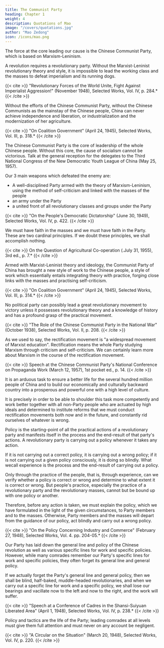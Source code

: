 ```yaml
---
title: The Communist Party
heading: Chapter 1
weight: 4
description: Quotations of Mao
image: "/covers/quotations.jpg"
author: "Mao Zedong"
icon: /icons/mao.png
---
```


<!-- Quotations from Chairman Mao Tse-tung is a book of statements from
speeches and writings by Mao Tse-tung (now romanized as Mao Zedong),
the former Chairman of the Communist Party of China, published from 1964
to about 1976 and widely distributed during China's Cultural Revolution.
Billions were produced, the most popular versions being in bright red
covers in small sizes that could be easily carried, becoming commonly
known internationally as The Little Red Book.Quotations from: 1927 - 1964
First Published: 1966
Publisher: Peking Foreign Languages Press
Transcribed & marked up by David Quentin and Brian Baggins for the Marxists Internet
Archive, and converted to ebook format in 2019.Unless otherwise stated, the page number given for the source of a quotation
refers to the first English edition of the book or pamphlet cited as published
by the Foreign Languages Press, Peking.
In cases where a word or phrase linked to the preceding text has been
omitted in the opening sentence of the quotation, an asterisk is placed after
the source. This is also done in a number of places where the English
rendering has been reworded to make up for omission of context or to
improve the translation.C ONTENTS
Cover
Foreword to the Second Edition
1. The Communist Party
2. Classes and Class Struggle
3. Socialism and Communism
4. The Correct Handling of Contradictions Among the People
5. War and Peace
6. Imperialism and All Reactionaries are Paper Tigers
7. Dare To Struggle and Dare To Win
8. People's War
9. The People's Army
10. Leadership of Party Committees
11. The Mass Line
12. Political Work
13. Relations Between Officers and Men
14. Relations Between the Army and the People
15. Democracy in the Three Main Fields
16. Education and the Training of Troops
17. Serving the People
18. Patriotism and Internationalism
19. Revolutionary Heroism
20. Building Our Country Through Diligence and Frugality
21. Self-Reliance and Arduous Struggle
22. Methods of Thinking and Methods of Work
23. Investigation and Study
24. Correcting Mistaken Ideas
25. Unity
26. Discipline
27. Criticism and Self-Criticism
28. Communists
29. Cadres
30. Youth
31. Women32. Culture and Art
33. StudyF OREWORD TO THE S ECOND E DITION
Comrade Mao Tse-tung is the greatest Marxist-Leninist of our era. He has
inherited, defended and developed Marxism-Leninism with genius, creatively
and comprehensively and has brought it to a higher and completely new
stage.
Mao Tse-tung's thought is Marxism-Leninism of the era in which
imperialism is heading for total collapse and socialism is advancing to world-
wide victory. It is a powerful ideological weapon for opposing imperialism
and for opposing revisionism and dogmatism. Mao Tse-tung's thought is the
guiding principle for all the work of the Party, the army and the country.
Therefore, the most fundamental task in our Party's political and
ideological work is at all times to hold high the great red banner of Mao Tse-
tung's thought, to arm the minds of the people throughout the country with it
and to persist in using it to command every field of activity. The broad
masses of the workers, peasants and soldiers and the broad ranks of the
revolutionary cadres and the intellectuals should really master Mao Tse-
tung's thought; they should all study Chairman Mao's writings, follow his
teachings, act according to his instructions and be his good fighters.
In studying the works of Chairman Mao, one should have specific
problems in mind, study and apply his works in a creative way, combine
study with application, first study what must be urgently applied so as to get
quick results, and strive hard to apply what one is studying. In order really to
master Mao Tse-tung's thought, it is essential to study many of Chairman
Mao's basic concepts over and over again, and it is best to memorize
important statements and study and apply them repeatedly. The newspapers
should regularly carry quotations from Chairman Mao relevant to current
issues for readers to study and apply.
The experience of the broad masses in their creative study and application
of Chairman Mao's works in the last few years has proved that to study
selected quotations from Chairman Mao with specific problems in mind is a
good way to learn Mao Tse-tung's thought, a method conducive to quick
results.
We have compiled Quotations from Chairman Mao Tse-tung in order tohelp the broad masses learn Mao Tse-tung's thought more effectively. In
organizing their study, units should select passages that are relevant to the
situation, their tasks, the current thinking of their personnel, and the state of
their work.
In our great motherland, a new era is emerging in which the workers,
peasants and soldiers are grasping Marxism-Leninism, Mao Tse-tung's
thought. Once Mao Tse-tung's thought is grasped by the broad masses, it
becomes an inexhaustible source of strength and a spiritual atom bomb of
infinite power. The large-scale publication of Quotations from Chairman
Mao Tse-tung is a vital measure for enabling the broad masses to grasp Mao
Tse-tung's thought and for promoting the revolutionization of our people's
thinking. It is our hope that all comrades will learn earnestly and diligently,
bring about a new nation-wide high tide in the creative study and application
of Chairman Mao's works and, under the great red banner of Mao Tse-tung's
thought, strive to build our country into a great socialist state with modern
agriculture, modern industry, modern science and culture and modern
national defence!
Lin Piao
December 16, 1966 -->


The force at the core leading our cause is the Chinese Communist Party, which is based on Marxism-Leninism.

<!-- Opening address at the First Session of the First National People's Congress of the
People's Republic of China (September 15, 1954). -->

A revolution requires a revolutionary party. Without the Marxist-Leninist revolutionary theory and style, it is impossible to lead the working class and the masses to defeat imperialism and its running dogs.


{{< cite >}}
"Revolutionary Forces of the World Unite, Fight Against Imperialist Aggression!" (November 1948), Selected Works, Vol. IV, p. 284.*
{{< /cite >}}


Without the efforts of the Chinese Communist Party, without the Chinese Communists as the mainstay of the Chinese people, China can never achieve independence and liberation, or industrialization and the modernization of her agriculture.

{{< cite >}}
"On Coalition Government" (April 24, 1945), Selected Works, Vol. III, p. 318.*
{{< /cite >}}

The Chinese Communist Party is the core of leadership of the whole Chinese people. Without this core, the cause of socialism cannot be victorious. Talk at the general reception for the delegates to the Third National Congress of the New Democratic Youth League of China (May 25, 1957).

 
Our 3 main weapons which defeated the enemy are: 
- A well-disciplined Party armed with the theory of Marxism-Leninism, using the method of self-criticism and linked with the masses of the people
- an army under the Party
- a united front of all revolutionary classes and groups under the Party

{{< cite >}}
"On the People's Democratic Dictatorship" (June 30, 1949), Selected Works, Vol. IV, p. 422.
{{< /cite >}}


We must have faith in the masses and we must have faith in the Party. These are two cardinal principles. If we doubt these principles, we shall accomplish nothing.

{{< cite >}}
On the Question of Agricultural Co-operation (.July 31, 1955), 3rd ed., p. 7.*
{{< /cite >}}


Armed with Marxist-Leninist theory and ideology, the Communist Party of China has brought a new style of work to the Chinese people, a style of work which essentially entails integrating theory with practice, forging close links with the masses and practising self-criticism.

{{< cite >}}
"On Coalition Government" (April 24, 1945), Selected Works, Vol. III, p. 314.*
{{< /cite >}}

No political party can possibly lead a great revolutionary movement to victory unless it possesses revolutionary theory and a knowledge of history and has a profound grasp of the practical movement.


{{< cite >}}
"The Role of the Chinese Communist Party in the National War" (October 1938), Selected Works, Vol. II, p. 208.
{{< /cite >}}

As we used to say, the rectification movement is "a widespread movement of Marxist education". Rectification means the whole Party studying Marxism through criticism and self-criticism. We can certainly learn more about Marxism in the course of the rectification movement.

{{< cite >}}
Speech at the Chinese Communist Party's National Conference on Propaganda Work (March 12, 1957), 1st pocket ed., p. 14.
{{< /cite >}}


It is an arduous task to ensure a better life for the several hundred million people of China and to build our economically and culturally backward country into a prosperous and powerful one with a high level of culture. 

It is precisely in order to be able to shoulder this task more competently and work better together with all non-Party people who are actuated by high ideals and determined to institute reforms that we must conduct rectification movements both now and in the future, and constantly rid ourselves of whatever is wrong.

Policy is the starting-point of all the practical actions of a revolutionary party and manifests itself in the process and the end-result of that party's actions. A revolutionary party is carrying out a policy whenever it takes any action. 

If it is not carrying out a correct policy, it is carrying out a wrong policy; if it is not carrying out a given policy consciously, it is doing so blindly. What wecall experience is the process and the end-result of carrying out a policy.

Only through the practice of the people, that is, through experience, can we verify whether a policy is correct or wrong and determine to what extent it is correct or wrong. But people's practice, especially the practice of a revolutionary party and the revolutionary masses, cannot but be bound up with one policy or another. 

Therefore, before any action is taken, we must explain the policy, which we have formulated in the light of the given circumstances, to Party members and to the masses. Otherwise, Party
members and the masses will depart from the guidance of our policy, act
blindly and carry out a wrong policy.

{{< cite >}}
"On the Policy Concerning Industry and Commerce" (February 27, 1948), Selected Works, Vol. 4. pp. 204-05.*
{{< /cite >}}


Our Party has laid down the general line and policy of the Chinese revolution as well as various specific lines for work and specific policies. However, while many comrades remember our Party's specific lines for work and specific policies, they often forget its general line and general policy. 

If we actually forget the Party's general line and general policy, then we shall be blind, half-baked, muddle-headed revolutionaries, and when we carry out a specific line for work and a specific policy, we shall lose our bearings and vacillate now to the left and now to the right, and the work will suffer. 

{{< cite >}}
"Speech at a Conference of Cadres in the Shansi-Suiyuan Liberated Area" (April 1, 1948), Selected Works, Vol. IV, p. 238.*
{{< /cite >}}


Policy and tactics are the life of the Party; leading comrades at all levels must
give them full attention and must never on any account be negligent.

{{< cite >}}
"A Circular on the Situation" (March 20, 1948), Selected Works, Vol. IV, p. 220.
{{< /cite >}}